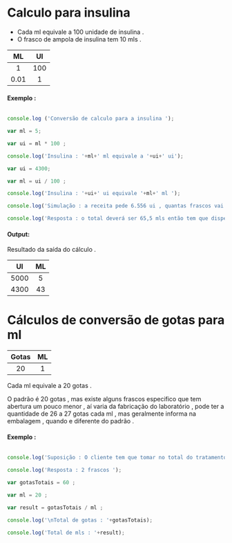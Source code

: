 # Calculo para insulina 

* Cada ml equivale a 100 unidade de insulina .
* O frasco de ampola de insulina tem  10 mls .


| ML | UI | 
|:-:|:-:| 
| 1 | 100 | 
| 0.01 | 1 | 

#### Exemplo : 

```javascript 

console.log ('Conversão de calculo para a insulina ');

var ml = 5;

var ui = ml * 100 ;

console.log('Insulina : '+ml+' ml equivale a '+ui+' ui');

var ui = 4300;

var ml = ui / 100 ;

console.log('Insulina : '+ui+' ui equivale '+ml+' ml ');

console.log('Simulação : a receita pede 6.556 ui , quantas frascos vai dispensar para o cliente ? '); 

console.log('Resposta : o total deverá ser 65,5 mls então tem que dispensar 7 frascos '); 

```

#### Output:

Resultado da saída do cálculo .

| UI | ML |
|:-:|:-:|
| 5000 | 5 |
| 4300 | 43 |


# Cálculos de conversão de gotas para ml

| Gotas | ML |
|:-:|:-:| 
| 20 | 1 | 

Cada ml equivale a 20 gotas .

O padrão é 20 gotas , mas existe alguns frascos especifico que tem abertura um pouco menor , aí  varia da fabricação do laboratório , pode ter a quantidade de 26 a 27 gotas cada ml , mas geralmente informa na embalagem , quando e diferente do padrão .

#### Exemplo : 

```javascript 

console.log('Suposição : O cliente tem que tomar no total do tratamento com 60 gotas , o frasco tem 2 mls quantos frascos vai ter que dispensar para o cliente ? ');

console.log('Resposta : 2 frascos '); 

var gotasTotais = 60 ; 

var ml = 20 ; 

var result = gotasTotais / ml ; 

console.log('\nTotal de gotas : '+gotasTotais);

console.log('Total de mls : '+result);







```
